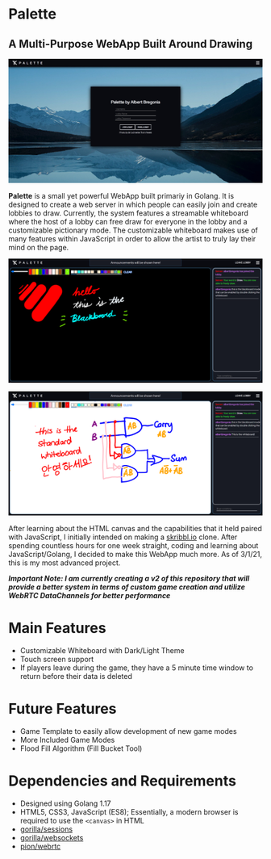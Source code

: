 # Palette
## A Multi-Purpose WebApp Built Around Drawing
![Home Page](https://github.com/albertbregonia/Palette/blob/main/img/home.png?raw=true "Home Page")

**Palette** is a small yet powerful WebApp built primariy in Golang. It is designed to create a web server in which people can easily join and create lobbies to draw. Currently, the system features a streamable whiteboard where the host of a lobby can free draw for everyone in the lobby and a customizable pictionary mode. The customizable whiteboard makes use of many features within JavaScript in order to allow the artist to truly lay their mind on the page.

![Blackboard](https://github.com/albertbregonia/Palette/blob/main/img/blackboard.png?raw=true "Blackboard")

![Whiteboard](https://github.com/albertbregonia/Palette/blob/main/img/whiteboard.png?raw=true "Whiteboard")

After learning about the HTML canvas and the capabilities that it held paired with JavaScript, I initially intended on making a [skribbl.io](https://skribbl.io/ "Skribbl.io by @ticedev on Twitter") clone. After spending countless hours for one week straight, coding and learning about JavaScript/Golang, I decided to make this WebApp much more. As of 3/1/21, this is my most advanced project.

***Important Note: I am currently creating a v2 of this repository that will provide a better system in terms of custom game creation and utilize WebRTC DataChannels for better performance***

# Main Features
- Customizable Whiteboard with Dark/Light Theme
- Touch screen support
- If players leave during the game, they have a 5 minute time window to return before their data is deleted

# Future Features
- Game Template to easily allow development of new game modes
- More Included Game Modes
- Flood Fill Algorithm (Fill Bucket Tool)

# Dependencies and Requirements
- Designed using Golang 1.17
- HTML5, CSS3, JavaScript (ES8); Essentially, a modern browser is required to use the `<canvas>` in HTML
- [gorilla/sessions](https://github.com/gorilla/sessions "Sessions by The Gorilla Team")
- [gorilla/websockets](https://github.com/gorilla/websocket "WebSocket by The Gorilla Team")
- [pion/webrtc](https://github.com/pion/webrtc "WebRTC by Pion")
